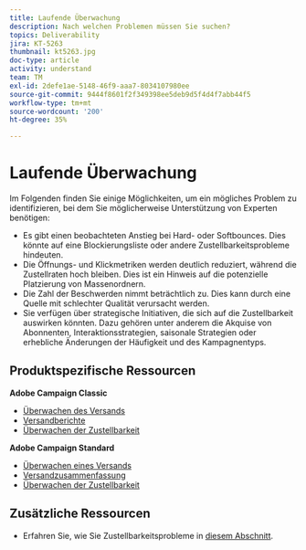 ```yaml
---
title: Laufende Überwachung
description: Nach welchen Problemen müssen Sie suchen?
topics: Deliverability
jira: KT-5263
thumbnail: kt5263.jpg
doc-type: article
activity: understand
team: TM
exl-id: 2defe1ae-5148-46f9-aaa7-8034107980ee
source-git-commit: 9444f8601f2f349398ee5deb9d5f4d4f7abb44f5
workflow-type: tm+mt
source-wordcount: '200'
ht-degree: 35%

---
```


# Laufende Überwachung

Im Folgenden finden Sie einige Möglichkeiten, um ein mögliches Problem zu identifizieren, bei dem Sie möglicherweise Unterstützung von Experten benötigen:

* Es gibt einen beobachteten Anstieg bei Hard- oder Softbounces. Dies könnte auf eine Blockierungsliste oder andere Zustellbarkeitsprobleme hindeuten.
* Die Öffnungs- und Klickmetriken werden deutlich reduziert, während die Zustellraten hoch bleiben. Dies ist ein Hinweis auf die potenzielle Platzierung von Massenordnern.
* Die Zahl der Beschwerden nimmt beträchtlich zu. Dies kann durch eine Quelle mit schlechter Qualität verursacht werden.
* Sie verfügen über strategische Initiativen, die sich auf die Zustellbarkeit auswirken könnten. Dazu gehören unter anderem die Akquise von Abonnenten, Interaktionsstrategien, saisonale Strategien oder erhebliche Änderungen der Häufigkeit und des Kampagnentyps.

## Produktspezifische Ressourcen

**Adobe Campaign Classic**

* [Überwachen des Versands](https://experienceleague.adobe.com/docs/campaign-classic/using/sending-messages/monitoring-deliveries/about-delivery-monitoring.html?lang=de)
* [Versandberichte](https://experienceleague.adobe.com/docs/campaign-classic/using/reporting/reports-on-deliveries/delivery-reports.html?lang=de)
* [Überwachen der Zustellbarkeit](https://experienceleague.adobe.com/docs/campaign-classic/using/sending-messages/deliverability-management/monitoring-deliverability.html?lang=de)

**Adobe Campaign Standard**

* [Überwachen eines Versands](https://experienceleague.adobe.com/docs/campaign-standard/using/testing-and-sending/monitoring-messages/monitoring-a-delivery.html?lang=de)
* [Versandzusammenfassung](https://experienceleague.adobe.com/docs/campaign-standard/using/reporting/list-of-reports/delivery-summary.html)
* [Überwachen der Zustellbarkeit](https://experienceleague.adobe.com/docs/campaign-standard/using/testing-and-sending/managing-deliverability/monitor-deliverability.html?lang=de#testing-and-sending)

## Zusätzliche Ressourcen

* Erfahren Sie, wie Sie Zustellbarkeitsprobleme in [diesem Abschnitt](/help/additional-resources/troubleshooting.md).
